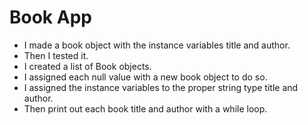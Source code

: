 # Book App 

- I made a book object with the instance variables title and author.
- Then I tested it.
- I created a list of Book objects.
- I assigned each null value with a new book object to do so.
- I assigned the instance variables to the proper string type title and author.
- Then print out each book title and author with a while loop.
